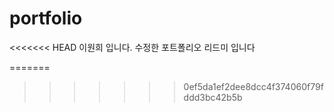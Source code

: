 # portfolio
<<<<<<< HEAD
이원희 입니다.
수정한 포트폴리오 리드미 입니다

=======
>>>>>>> 0ef5da1ef2dee8dcc4f374060f79fddd3bc42b5b
